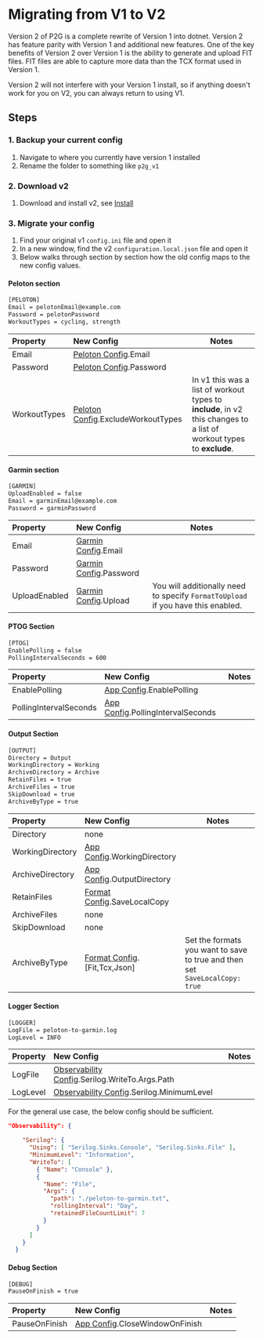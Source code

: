 
# Migrating from V1 to V2

Version 2 of P2G is a complete rewrite of Version 1 into dotnet. Version 2 has feature parity with Version 1 and additional new features. One of the key benefits of Version 2 over Version 1 is the ability to generate and upload FIT files. FIT files are able to capture more data than the TCX format used in Version 1.

Version 2 will not interfere with your Version 1 install, so if anything doesn't work for you on V2, you can always return to using V1.

## Steps

### 1. Backup your current config

1. Navigate to where you currently have version 1 installed
1. Rename the folder to something like `p2g_v1`

### 2. Download v2

1. Download and install v2, see [Install](../install/index.md)

### 3. Migrate your config

1. Find your original v1 `config.ini` file and open it
1. In a new window, find the v2 `configuration.local.json` file and open it
1. Below walks through section by section how the old config maps to the new config values.

#### Peloton section

```bash
[PELOTON]
Email = pelotonEmail@example.com
Password = pelotonPassword
WorkoutTypes = cycling, strength 
```

| Property      | New Config       | Notes |
|:-------------|:------------------|-------|
| Email | [Peloton Config](../configuration/peloton.md).Email | |
| Password | [Peloton Config](../configuration/peloton.md).Password | |
| WorkoutTypes | [Peloton Config](../configuration/peloton.md).ExcludeWorkoutTypes | In v1 this was a list of workout types to **include**, in v2 this changes to a list of workout types to **exclude**. |

#### Garmin section

```bash
[GARMIN]
UploadEnabled = false
Email = garminEmail@example.com
Password = garminPassword
```

| Property      | New Config       | Notes |
|:-------------|:------------------|-------|
| Email | [Garmin Config](../configuration/garmin.md).Email | |
| Password | [Garmin Config](../configuration/garmin.md).Password | |
| UploadEnabled | [Garmin Config](../configuration/garmin.md).Upload | You will additionally need to specify `FormatToUpload` if you have this enabled. |

#### PTOG Section

```bash
[PTOG]
EnablePolling = false
PollingIntervalSeconds = 600
```

| Property      | New Config       | Notes |
|:-------------|:------------------|-------|
| EnablePolling | [App Config](../configuration/app.md).EnablePolling | |
| PollingIntervalSeconds | [App Config](../configuration/app.md).PollingIntervalSeconds | |

#### Output Section

```bash
[OUTPUT]
Directory = Output
WorkingDirectory = Working
ArchiveDirectory = Archive
RetainFiles = true
ArchiveFiles = true
SkipDownload = true
ArchiveByType = true
```

| Property      | New Config       | Notes |
|:-------------|:------------------|-------|
| Directory | none | |
| WorkingDirectory | [App Config](../configuration/app.md).WorkingDirectory | |
| ArchiveDirectory | [App Config](../configuration/app.md).OutputDirectory | |
| RetainFiles | [Format Config](../configuration/app.md).SaveLocalCopy | |
| ArchiveFiles | none | |
| SkipDownload | none | |
| ArchiveByType | [Format Config](../configuration/app.md).[Fit,Tcx,Json] | Set the formats you want to save to true and then set `SaveLocalCopy: true` |

#### Logger Section

```bash
[LOGGER]
LogFile = peloton-to-garmin.log
LogLevel = INFO
```

| Property      | New Config       | Notes |
|:-------------|:------------------|-------|
| LogFile | [Observability Config](../configuration/observability.md).Serilog.WriteTo.Args.Path | |
| LogLevel | [Observability Config](../configuration/observability.md).Serilog.MinimumLevel | |

For the general use case, the below config should be sufficient.

```json
"Observability": {

    "Serilog": {
      "Using": [ "Serilog.Sinks.Console", "Serilog.Sinks.File" ],
      "MinimumLevel": "Information",
      "WriteTo": [
        { "Name": "Console" },
        {
          "Name": "File",
          "Args": {
            "path": "./peloton-to-garmin.txt",
            "rollingInterval": "Day",
            "retainedFileCountLimit": 7
          }
        }
      ]
    }
  }
```

#### Debug Section

```bash
[DEBUG]
PauseOnFinish = true
```

| Property      | New Config       | Notes |
|:-------------|:------------------|-------|
| PauseOnFinish | [App Config](../configuration/app.md).CloseWindowOnFinish | |
